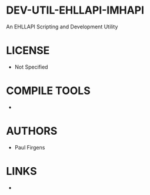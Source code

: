 # DEV-UTIL-EHLLAPI-IMHAPI
An EHLLAPI Scripting and Development Utility

LICENSE
===============
* Not Specified

COMPILE TOOLS
===============
* 
 
AUTHORS
===============
* Paul Firgens

LINKS
===============
* 
